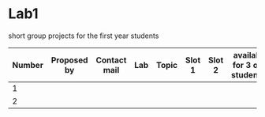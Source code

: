 # Lab1
short group projects for the first year students



| Number  | Proposed by  | Contact mail  | Lab  | Topic  | Slot 1 | Slot 2 | available for 3 or 1 students? |
|---|---|---|---|---| ---| --- | --- |
| 1  |   |   |  |   |    |     |    |
| 2  |   |  |   |   |    |     |   |

